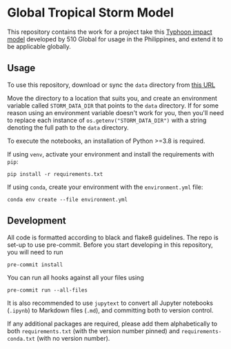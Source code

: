 # Global Tropical Storm Model

This repository contains the work for a project take this
[Typhoon impact model](https://github.com/rodekruis/Typhoon-Impact-based-forecasting-model)
developed by 510 Global for usage in the Philippines,
and extend it to be applicable globally.

## Usage

To use this repository, download or sync the `data` directory from
[this URL](https://drive.google.com/drive/folders/15e5BPkhECGeKTObdJIuixICMqhPhVyPK?usp=sharing)


Move the directory to a location that suits you,
and create an environment variable called `STORM_DATA_DIR` that points
to the `data` directory. If for some reason using an environment
variable doesn't work for you, then you'll need to replace each instance
of `os.getenv("STORM_DATA_DIR")` with a string denoting the full path to the
`data` directory.

To execute the notebooks, an installation of Python >=3.8 is required.

If using `venv`, activate your environment and
install the requirements with `pip`:

```shell
pip install -r requirements.txt
```

If using `conda`, create your environment with the `environment.yml` file:

```shell
conda env create --file environment.yml
```

## Development

All code is formatted according to black and flake8 guidelines.
The repo is set-up to use pre-commit.
Before you start developing in this repository, you will need to run

```shell
pre-commit install
```

You can run all hooks against all your files using

```shell
pre-commit run --all-files
```

It is also recommended to use `jupytext`
to convert all Jupyter notebooks (`.ipynb`) to Markdown files (`.md`),
and committing both to version control.

If any additional packages are required, please add them alphabetically
to both `requirements.txt`
(with the version number pinned) and `requirements-conda.txt` (with no version number).
